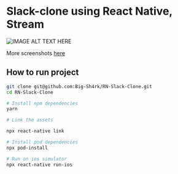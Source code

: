 # Slack-clone using React Native, Stream

<div style="display: inline">
<img src="https://stream-blog-v2.imgix.net/blog/wp-content/uploads/80af4fbb74a77a4465679f6118af7427/image.png" alt="IMAGE ALT TEXT HERE"/>
</div>

More screenshots [here](https://github.com/Big-Sh4rk/RN-Slack-Clone/tree/main/screenshots/v2)

## How to run project

```sh
git clone git@github.com:Big-Sh4rk/RN-Slack-Clone.git
cd RN-Slack-Clone

# Install npm dependencies
yarn

# Link the assets

npx react-native link

# Install pod dependencies
npx pod-install

# Run on ios simulator
npx react-native run-ios
```
